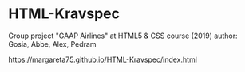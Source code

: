 # HTML-Kravspec
Group project "GAAP Airlines" at HTML5 & CSS course (2019)
author: Gosia, Abbe, Alex, Pedram

https://margareta75.github.io/HTML-Kravspec/index.html
